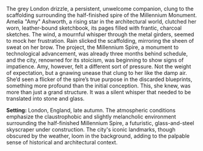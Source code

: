 The grey London drizzle, a persistent, unwelcome companion, clung to the scaffolding surrounding the half-finished spire of the Millennium Monument.  Amelia "Amy"  Ashworth, a rising star in the architectural world, clutched her worn, leather-bound sketchbook, its pages filled with frantic, charcoal sketches.  The wind, a mournful whisper through the metal girders, seemed to mock her frustration.  Rain slicked the scaffolding, mirroring the sheen of sweat on her brow. The project, the Millennium Spire, a monument to technological advancement, was already three months behind schedule, and the city, renowned for its stoicism, was beginning to show signs of impatience. Amy, however, felt a different sort of pressure. Not the weight of expectation, but a gnawing unease that clung to her like the damp air.  She’d seen a flicker of the spire’s true purpose in the discarded blueprints, something more profound than the initial conception.  This, she knew, was more than just a grand structure. It was a silent whisper that needed to be translated into stone and glass.

**Setting:**  London, England, late autumn.  The atmospheric conditions emphasize the claustrophobic and slightly melancholic environment surrounding the half-finished Millennium Spire, a futuristic, glass-and-steel skyscraper under construction. The city's iconic landmarks, though obscured by the weather, loom in the background, adding to the palpable sense of historical and architectural context.
